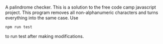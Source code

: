 A palindrome checker.
This is a solution to the free code camp javascript project.
This program removes all non-alphanumeric characters and turns everything into the same case.
Use 
```
npm run test
```
to run test after making modifications.
